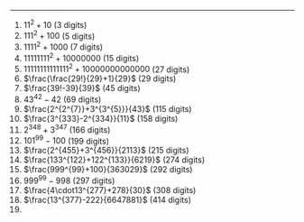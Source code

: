***
1. $11^2 + 10$  (3 digits)
2. $111^2 + 100$  (5 digits)
3. $1111^2 + 1000$  (7 digits)
4. $11111111^2 + 10000000$  (15 digits)
5. $11111111111111^2 + 10000000000000$  (27 digits)
6. $\frac{\frac{29!}{29}+1}{29}$  (29 digits)
7. $\frac{39!-39}{39}$  (45 digits)
8. ${43}^{42}-42$  (69 digits)
9. $\frac{2^{2^{7}}+3^{3^{5}}}{43}$  (115 digits)
10. $\frac{3^{333}-2^{334}}{11}$  (158 digits)
11. $2^{348}+3^{347}$  (166 digits) 
12. ${101}^{99}-100$  (199 digits)
13. $\frac{2^{455}+3^{456}}{2113}$  (215 digits)
14. $\frac{133^{122}+122^{133}}{6219}$  (274 digits)
15. $\frac{999^{99}+100}{363029}$  (292 digits)
16. ${999^{99}-998}$  (297 digits)
17. $\frac{4\cdot13^{277}+278}{30}$  (308 digits)
19. $\frac{13^{377}-222}{6647881}$  (414 digits)
21.

<html lang="en">
<head>
<meta http-equiv="content-type" content="text/html; charset=utf-8">
<script type="text/javascript" charset="utf-8" src="
https://cdn.mathjax.org/mathjax/latest/MathJax.js?config=TeX-AMS-MML_HTMLorMML,
https://vincenttam.github.io/javascripts/MathJaxLocal.js"></script>
</head>
